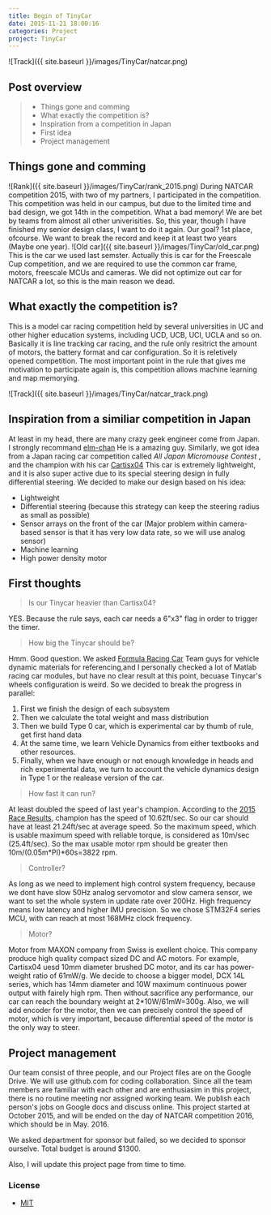 ```yaml
---
title: Begin of TinyCar
date: 2015-11-21 18:00:16
categories: Project
project: TinyCar
---
```


![Track]({{ site.baseurl }}/images/TinyCar/natcar.png)

## Post overview

>* Things gone and comming
>* What exactly the competition is?
>* Inspiration from a competition in Japan
>* First idea
>* Project management

## Things gone and comming
![Rank]({{ site.baseurl }}/images/TinyCar/rank_2015.png)
During NATCAR competition 2015, with two of my partners, I participated in the competition. This competition was held in our campus, but due to the limited time and bad design, we got 14th in the competition. What a bad memory! We are bet by teams from almost all other univerisities. So, this year, though I have finished my senior design class, I want to do it again. Our goal? 1st place, ofcourse. We want to break the record and keep it at least two years (Maybe one year).
![Old car]({{ site.baseurl }}/images/TinyCar/old_car.png)
This is the car we used last semster. Actually this is car for the Freescale Cup competition, and we are required to use the common car frame, motors, freescale MCUs and cameras. We did not optimize out car for NATCAR a lot, so this is the main reason we dead.


## What exactly the competition is?
This is a model car racing competition held by several universities in UC and other higher education systems, including UCD, UCB, UCI, UCLA and so on. Basically it is line tracking car racing, and the rule only resitrict the amount of motors, the battery format and car configuration. So it is reletively opened competition. The most important point in the rule that gives me motivation to participate again is, this competition allows machine learning and map memorying.

![Track]({{ site.baseurl }}/images/TinyCar/natcar_track.png)


## Inspiration from a similiar competition in Japan
At least in my head, there are many crazy geek engineer come from Japan. I strongly recommand
[elm-chan](http://elm-chan.org/)
He is a amazing guy.
Similarly, we got idea from a Japan racing car competition called *All Japan Micromouse Contest* , and the champion with his car [Cartisx04](http://anikinonikki.cocolog-nifty.com/blog/2014/11/cartisx04.html)
This car is extremely lightweight, and it is also super active due to its special steering design in fully differential steering. We decided to make our design based on his idea:

- Lightweight
- Differential steering (because this strategy can keep the steering radius as small as possible)
- Sensor arrays on the front of the car (Major problem within camera-based sensor is that it has very low data rate, so we will use analog sensor)
- Machine learning
- High power density motor

## First thoughts
> Is our Tinycar heavier than Cartisx04?

YES. Because the rule says, each car needs a 6"x3" flag in order to trigger the timer.

> How big the Tinycar should be?

Hmm. Good question. We asked [Formula Racing Car]({{site.baseurl}}/fsae.html) Team guys for vehicle dynamic materials for referencing,and I personally checked a lot of Matlab racing car modules, but have no clear result at this point, becuase Tinycar's wheels configuration is weird. So we decided to break the progress in parallel:

1. First we finish the design of each subsystem
2. Then we calculate the total weight and mass distribution
3. Then we build Type 0 car, which is experimental car by thumb of rule, get first hand data
4. At the same time, we learn Vehicle Dynamics from either textbooks and other resources.
5. Finally, when we have enough or not enough knowledge in heads and rich experimental data, we turn to account the vehicle dynamics design in Type 1 or the realease version of the car.

> How fast it can run?

At least doubled the speed of last year's champion. According to the [2015 Race Results](http://www.ece.ucdavis.edu/natcar/2015-race-results/), champion has the speed of 10.62ft/sec. So our car should have at least 21.24ft/sec at average speed. So the maximum speed, which is usable maximum speed with reliable torque, is considered as 10m/sec (25.4ft/sec). So the max usable motor rpm should be greater then 10m/(0.05m\*PI)*60s=3822 rpm.

> Controller?

As long as we need to implement high control system frequency, because we dont have slow 50Hz analog servomotor and slow camera sensor, we want to set the whole system in update rate over 200Hz. High frequency means low latency and higher IMU precision. So we chose STM32F4 series MCU, with can reach at most 168MHz clock frequency. 

> Motor?

Motor from MAXON company from Swiss is exellent choice. This company produce high quality compact sized DC and AC motors. For example, Cartisx04 uesd 10mm diameter brushed DC motor, and its car has power-weight ratio of 61mW/g. We decide to choose a bigger model, DCX 14L series, which has 14mm diameter and 10W maximum continuous power output with fairely high rpm. Then without sacrifice any performance, our car can reach the boundary weight at 2*10W/61mW=300g. Also, we will add encoder for the motor, then we can precisely control the speed of motor, which is very important, because differential speed of the motor is the only way to steer.  

## Project management
Our team consist of three people, and our Project files are on the Google Drive. We will use github.com for coding collaboration. Since all the team members are familiar with each other and are enthusiasim in this project, there is no routine meeting nor assigned working team. We publish each person's jobs on Google docs and discuss online. This project started at October 2015, and will be ended on the day of NATCAR competition 2016, which should be in May. 2016.

We asked department for sponsor but failed, so we decided to sponsor ourselve. Total budget is around $1300.

Also, I will update this project page from time to time.



### License
* [MIT](http://opensource.org/licenses/MIT)

